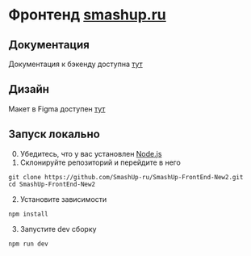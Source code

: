 # Фронтенд [smashup.ru](https://smashup.ru/)

## Документация

Документация к бэкенду доступна [тут](https://github.com/LeonidMem/SmashUp-FrontEnd/wiki)

## Дизайн

Макет в Figma доступен [тут](https://www.figma.com/file/rRag5NIqwib0N69njQFTbK/SmashUp-2.0?node-id=139%3A1473)

## Запуск локально

0. Убедитесь, что у вас установлен [Node.js](https://nodejs.org/en)
1. Склонируйте репозиторий и перейдите в него

```shell
git clone https://github.com/SmashUp-ru/SmashUp-FrontEnd-New2.git
cd SmashUp-FrontEnd-New2
```

2. Установите зависимости
```shell
npm install
```

3. Запустите dev сборку
```shell
npm run dev
```